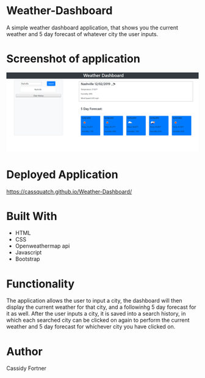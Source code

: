 # Weather-Dashboard
A simple weather dashboard application, that shows you the current weather and 5 day forecast of whatever city the user inputs.

# Screenshot of application
![weather-dashboard](assets/images/weather-screenshot.png)

# Deployed Application
https://cassquatch.github.io/Weather-Dashboard/

# Built With
* HTML
* CSS
* Openweathermap api
* Javascript
* Bootstrap

# Functionality
The application allows the user to input a city, the dashboard will then display the current weather for that city, and a followinhg 5 day forecast for it as well. After the user inputs a city, it is saved into a search history, in which each searched city can be clicked on again to perform the current weather and 5 day forecast for whichever city you have clicked on.

# Author 
Cassidy Fortner
